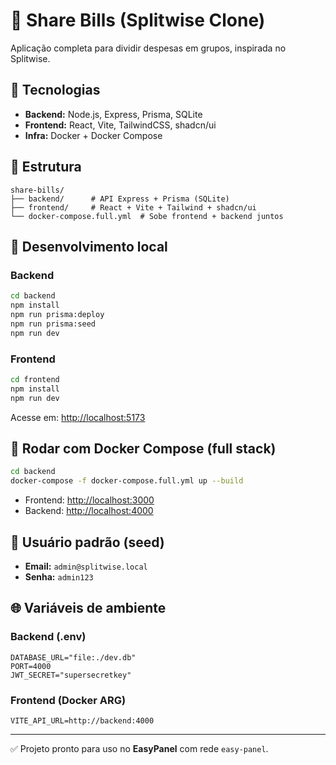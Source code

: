 # 💸 Share Bills (Splitwise Clone)

Aplicação completa para dividir despesas em grupos, inspirada no Splitwise.

## 🚀 Tecnologias
- **Backend:** Node.js, Express, Prisma, SQLite
- **Frontend:** React, Vite, TailwindCSS, shadcn/ui
- **Infra:** Docker + Docker Compose

## 📂 Estrutura
```
share-bills/
├── backend/      # API Express + Prisma (SQLite)
├── frontend/     # React + Vite + Tailwind + shadcn/ui
└── docker-compose.full.yml  # Sobe frontend + backend juntos
```

## 🔧 Desenvolvimento local
### Backend
```bash
cd backend
npm install
npm run prisma:deploy
npm run prisma:seed
npm run dev
```

### Frontend
```bash
cd frontend
npm install
npm run dev
```
Acesse em: [http://localhost:5173](http://localhost:5173)

## 🐳 Rodar com Docker Compose (full stack)
```bash
cd backend
docker-compose -f docker-compose.full.yml up --build
```

- Frontend: [http://localhost:3000](http://localhost:3000)
- Backend: [http://localhost:4000](http://localhost:4000)

## 🔑 Usuário padrão (seed)
- **Email:** `admin@splitwise.local`
- **Senha:** `admin123`

## 🌐 Variáveis de ambiente
### Backend (.env)
```
DATABASE_URL="file:./dev.db"
PORT=4000
JWT_SECRET="supersecretkey"
```

### Frontend (Docker ARG)
```
VITE_API_URL=http://backend:4000
```

---
✅ Projeto pronto para uso no **EasyPanel** com rede `easy-panel`.
